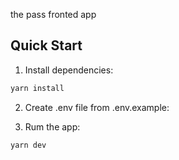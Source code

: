 the pass fronted app


## Quick Start

1. Install dependencies:
```bash
yarn install
```

2. Create .env file from .env.example:

3. Rum the app:
```bash
yarn dev
```